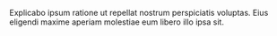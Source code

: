 Explicabo ipsum ratione ut repellat nostrum perspiciatis voluptas. Eius eligendi maxime aperiam molestiae eum libero illo ipsa sit.